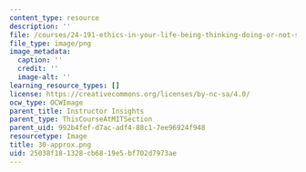 ```yaml
---
content_type: resource
description: ''
file: /courses/24-191-ethics-in-your-life-being-thinking-doing-or-not-spring-2015/25038f181328cb6819e5bf702d7973ae_30-approx.png
file_type: image/png
image_metadata:
  caption: ''
  credit: ''
  image-alt: ''
learning_resource_types: []
license: https://creativecommons.org/licenses/by-nc-sa/4.0/
ocw_type: OCWImage
parent_title: Instructor Insights
parent_type: ThisCourseAtMITSection
parent_uid: 992b4fef-d7ac-adf4-88c1-7ee96924f948
resourcetype: Image
title: 30-approx.png
uid: 25038f18-1328-cb68-19e5-bf702d7973ae
---
```

